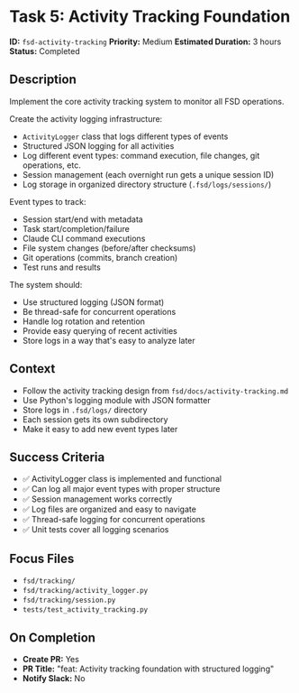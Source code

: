 # Task 5: Activity Tracking Foundation

**ID:** `fsd-activity-tracking`
**Priority:** Medium
**Estimated Duration:** 3 hours
**Status:** Completed

## Description

Implement the core activity tracking system to monitor all FSD operations.

Create the activity logging infrastructure:
- `ActivityLogger` class that logs different types of events
- Structured JSON logging for all activities
- Log different event types: command execution, file changes, git operations, etc.
- Session management (each overnight run gets a unique session ID)
- Log storage in organized directory structure (`.fsd/logs/sessions/`)

Event types to track:
- Session start/end with metadata
- Task start/completion/failure
- Claude CLI command executions
- File system changes (before/after checksums)
- Git operations (commits, branch creation)
- Test runs and results

The system should:
- Use structured logging (JSON format)
- Be thread-safe for concurrent operations
- Handle log rotation and retention
- Provide easy querying of recent activities
- Store logs in a way that's easy to analyze later

## Context

- Follow the activity tracking design from `fsd/docs/activity-tracking.md`
- Use Python's logging module with JSON formatter
- Store logs in `.fsd/logs/` directory
- Each session gets its own subdirectory
- Make it easy to add new event types later

## Success Criteria

- ✅ ActivityLogger class is implemented and functional
- ✅ Can log all major event types with proper structure
- ✅ Session management works correctly
- ✅ Log files are organized and easy to navigate
- ✅ Thread-safe logging for concurrent operations
- ✅ Unit tests cover all logging scenarios

## Focus Files

- `fsd/tracking/`
- `fsd/tracking/activity_logger.py`
- `fsd/tracking/session.py`
- `tests/test_activity_tracking.py`

## On Completion

- **Create PR:** Yes
- **PR Title:** "feat: Activity tracking foundation with structured logging"
- **Notify Slack:** No
